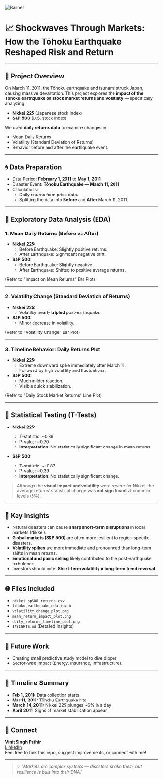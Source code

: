 ![Banner](https://github.com/user-attachments/assets/470dd29f-2cd6-4291-9b11-9d137371d62e)

# 📈 Shockwaves Through Markets: How the Tōhoku Earthquake Reshaped Risk and Return

---

## 📖 Project Overview
On March 11, 2011, the Tōhoku earthquake and tsunami struck Japan, causing massive devastation. This project explores the **impact of the Tōhoku earthquake on stock market returns and volatility** — specifically analyzing:

- **Nikkei 225** (Japanese stock index)
- **S&P 500** (U.S. stock index)

We used **daily returns data** to examine changes in:
- Mean Daily Returns
- Volatility (Standard Deviation of Returns)
- Behavior before and after the earthquake event.

---

## 🌀 Data Preparation

- Data Period: **February 1, 2011** to **May 1, 2011**
- Disaster Event: **Tōhoku Earthquake — March 11, 2011**
- Calculations:
  - Daily returns from price data.
  - Splitting the data into **Before** and **After** March 11, 2011.

---

## 🔢 Exploratory Data Analysis (EDA)

### 1. Mean Daily Returns (Before vs After)
- **Nikkei 225:**
  - Before Earthquake: Slightly positive returns.
  - After Earthquake: Significant negative drift.
- **S&P 500:**
  - Before Earthquake: Slightly negative.
  - After Earthquake: Shifted to positive average returns.

(Refer to "Impact on Mean Returns" Bar Plot)

---

### 2. Volatility Change (Standard Deviation of Returns)
- **Nikkei 225:**
  - Volatility nearly **tripled** post-earthquake.
- **S&P 500:**
  - Minor decrease in volatility.

(Refer to "Volatility Change" Bar Plot)

---

### 3. Timeline Behavior: Daily Returns Plot
- **Nikkei 225:**
  - Extreme downward spike immediately after March 11.
  - Followed by high volatility and fluctuations.
- **S&P 500:**
  - Much milder reaction.
  - Visible quick stabilization.

(Refer to "Daily Stock Market Returns" Line Plot)

---

## 🔄 Statistical Testing (T-Tests)
- **Nikkei 225:**
  - T-statistic: ~0.39
  - P-value: ~0.70
  - **Interpretation:** No statistically significant change in mean returns.

- **S&P 500:**
  - T-statistic: ~-0.87
  - P-value: ~0.39
  - **Interpretation:** No statistically significant change.

> Although the **visual impact and volatility** were severe for Nikkei, the average returns' statistical change was **not significant** at common levels (5%).

---

## 🔬 Key Insights
- Natural disasters can cause **sharp short-term disruptions** in local markets (Nikkei).
- **Global markets (S&P 500)** are often more resilient to region-specific disasters.
- **Volatility spikes** are more immediate and pronounced than long-term shifts in mean returns.
- **Emotional and panic selling** likely contributed to the post-earthquake turbulence.
- Investors should note: **Short-term volatility ≠ long-term trend reversal**.

---

## 🌐 Files Included
- `nikkei_sp500_returns.csv`
- `tohoku_earthquake_eda.ipynb`
- `volatility_change_plot.png`
- `mean_return_impact_plot.png`
- `daily_returns_timeline_plot.png`
- `INSIGHTS.md` (Detailed Insights)

---

## 🚀 Future Work
- Creating small predictive study model to dive dipper
- Sector-wise impact (Energy, Insurance, Infrastructure).

---

## 📅 Timeline Summary
- **Feb 1, 2011:** Data collection starts
- **Mar 11, 2011:** Tōhoku Earthquake hits
- **March 14, 2011:** Nikkei 225 plunges ~6% in a day
- **April 2011:** Signs of market stabilization appear

---

## 🔗 Connect


**Vinit Singh Pathir**  
[LinkedIn](https://www.linkedin.com/in/vinit-singh-cse/)  
Feel free to fork this repo, suggest improvements, or connect with me!

---

> 💡 *"Markets are complex systems — disasters shake them, but resilience is built into their DNA."*

